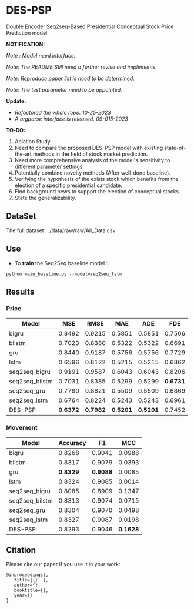 # DES-PSP
 Double Encoder Seq2seq-Based Presidential Conceptual Stock Price Prediction model

**NOTIFICATION:**

_Note : Model need interface._

*Note: The README Still need a further revise and implements.* 

*Note: Reproduce paper list is need to be determined.*

*Note: The test parameter need to be appointed.*

__Update:__

* *Refactored the whole repo. 10-25-2023*
* *A argparse interface is released. 09-015-2023*

**TO-DO:**

1. Ablation Study.
2. Need to compare the proposed DES-PSP model with existing state-of-the-art methods in the field of stock market prediction.
3. Need more comprehensive analysis of the model's sensitivity to different parameter settings.
4. Potentially combine novelty methods (After well-done baseline).
5. Verifying the hypothesis of the exists stock which benefits from the election of a specific presidential candidate.
6. Find background news to support the election of conceptual stocks.
7. State the generalizability.

## DataSet

The full dataset : ./data/raw/raw/All_Data.csv

## Use

* To **train** the Seq2Seq baseline model :

```shell
python main_baseline.py --model=seq2seq_lstm
```



## Results

### Price

| Model          | MSE        | RMSE       | MAE        | ADE        | FDE        |
| -------------- | ---------- | ---------- | ---------- | ---------- | ---------- |
| bigru          | 0.8492     | 0.9215     | 0.5851     | 0.5851     | 0.7506     |
| bilstm         | 0.7023     | 0.8380     | 0.5322     | 0.5322     | 0.6691     |
| gru            | 0.8440     | 0.9187     | 0.5756     | 0.5756     | 0.7729     |
| lstm           | 0.6596     | 0.8122     | 0.5215     | 0.5215     | 0.6862     |
| seq2seq_bigru  | 0.9191     | 0.9587     | 0.6043     | 0.6043     | 0.8206     |
| seq2seq_bilstm | 0.7031     | 0.8385     | 0.5299     | 0.5299     | **0.6731** |
| seq2seq_gru    | 0.7780     | 0.8821     | 0.5509     | 0.5509     | 0.6869     |
| seq2seq_lstm   | 0.6764     | 0.8224     | 0.5243     | 0.5243     | 0.6961     |
| DES-PSP        | **0.6372** | **0.7982** | **0.5201** | **0.5201** | 0.7452     |

### Movement

| Model          | Accuracy   | F1         | MCC        |
| -------------- | ---------- | ---------- | ---------- |
| bigru          | 0.8268     | 0.9041     | 0.0988     |
| bilstm         | 0.8317     | 0.9079     | 0.0393     |
| gru            | **0.8329** | **0.9088** | 0.0085     |
| lstm           | 0.8324     | 0.9085     | 0.0014     |
| seq2seq_bigru  | 0.8085     | 0.8909     | 0.1347     |
| seq2seq_bilstm | 0.8313     | 0.9074     | 0.0715     |
| seq2seq_gru    | 0.8304     | 0.9070     | 0.0498     |
| seq2seq_lstm   | 0.8327     | 0.9087     | 0.0198     |
| DES-PSP        | 0.8293     | 0.9046     | **0.1628** |





## Citation

Please cite our paper if you use it in your work:

```shell
@inproceedings{,
   title={{}: },
   author={},
   booktitle={},
   year={}
}
```
